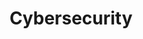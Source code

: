---
title: Cybersecurity
layout: collection
permalink: /cyber/
collection: cyber
entries_layout: grid
---